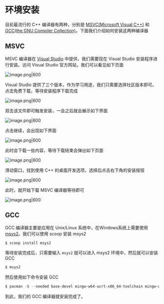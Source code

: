 # 环境安装

目前最流行的 C++ 编译器有两种，分别是 [MSVC(Microsoft Visual C++)](https://visualstudio.microsoft.com/zh-hans/downloads/) 和 [GCC(the GNU Compiler Collection)](https://gcc.gnu.org/)。下面我们介绍如何安装这两种编译器

## MSVC

MSVC 编译器在 [Visual Studio](https://visualstudio.microsoft.com/zh-hans/downloads/) 中提供，我们需要现在 Visual Studio 安装程序进行安装。访问 Visual Studio 官方网站，我们可以看见如下页面

![image.png|600](http://cdn.jsdelivr.net/gh/duyupeng36/images@master/obsidian/1755793161008-967a0905206a458a8cdc72f26a5453bc.png)

Visual Studio 提供了三个版本，作为学习用途，我们只需要选择社区版本即可。点击免费下载，等待安装程序下载完成

![image.png|600](http://cdn.jsdelivr.net/gh/duyupeng36/images@master/obsidian/1755793315274-c7d0b0083123434f91ffa54f7181152f.png)

双击该文件即可触发安装，一会之后就会展示如下界面

![image.png|600](http://cdn.jsdelivr.net/gh/duyupeng36/images@master/obsidian/1755793384861-d46414eaba224ecfb95778d5bab2fd5d.png)

点击继续，会出现如下界面

![image.png|600](http://cdn.jsdelivr.net/gh/duyupeng36/images@master/obsidian/1755793436200-dbf58ca599b64d12be8cc10044fcf77d.png)

此时会下载一些内容，等待下载结束会弹出如下页面

![image.png|600](http://cdn.jsdelivr.net/gh/duyupeng36/images@master/obsidian/1755793497758-fa83aa700d7d400a8e2ded9db77b9b9e.png)

滑动窗口，找到使用 C++ 的桌面开发选项，选择后点击右下角的安装按钮

![image.png|600](http://cdn.jsdelivr.net/gh/duyupeng36/images@master/obsidian/1755793603836-935e0650830b4aeca640d726a9fa3cef.png)

此时，就开始下载 MSVC 编译器等待即可

![image.png|600](http://cdn.jsdelivr.net/gh/duyupeng36/images@master/obsidian/1755793700441-3b3eb929de7f4c05993703e99cd547f1.png)

## GCC

GCC 编译器主要是应用在 Unix/Linux 系统中，在Windows系统上需要使用 [msys2](https://www.msys2.org/)。我们可以使用 scoop 安装 msys2 

```powershell
$ scoop install msys2  
```

等待安装完成后，只需要输入 `msys2` 就可以进入 msys2 环境中，然后就可以安装 GCC 

```powershell
$ msys2
```


然后使用如下命令安装 GCC

```powershell
$ pacman -S --needed base-devel mingw-w64-ucrt-x86_64-toolchain mingw-w64-clang-x86_64-toolchain mingw-w64-x86_64-toolchain
```

到此，我们的 GCC 编译器就安装完成了。
